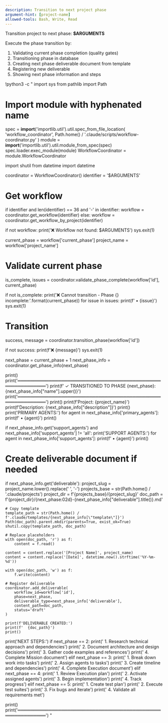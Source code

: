 ```yaml
---
description: Transition to next project phase
argument-hint: [project-name]
allowed-tools: Bash, Write, Read
---
```


Transition project to next phase: **$ARGUMENTS**

Execute the phase transition by:
1. Validating current phase completion (quality gates)
2. Transitioning phase in database
3. Creating next phase deliverable document from template
4. Registering new deliverable
5. Showing next phase information and steps

!python3 -c "
import sys
from pathlib import Path

# Import module with hyphenated name
spec = __import__('importlib.util').util.spec_from_file_location(
    'workflow_coordinator',
    Path.home() / '.claude/scripts/workflow-coordinator.py'
)
module = __import__('importlib.util').util.module_from_spec(spec)
spec.loader.exec_module(module)
WorkflowCoordinator = module.WorkflowCoordinator

import shutil
from datetime import datetime

coordinator = WorkflowCoordinator()
identifier = '$ARGUMENTS'

# Get workflow
if identifier and len(identifier) == 36 and '-' in identifier:
    workflow = coordinator.get_workflow(identifier)
else:
    workflow = coordinator.get_workflow_by_project(identifier)

if not workflow:
    print('❌ Workflow not found: $ARGUMENTS')
    sys.exit(1)

current_phase = workflow['current_phase']
project_name = workflow['project_name']

# Validate current phase
is_complete, issues = coordinator.validate_phase_complete(workflow['id'], current_phase)

if not is_complete:
    print('❌ Cannot transition - Phase {} incomplete:'.format(current_phase))
    for issue in issues:
        print(f'   • {issue}')
    sys.exit(1)

# Transition
success, message = coordinator.transition_phase(workflow['id'])

if not success:
    print(f'❌ {message}')
    sys.exit(1)

next_phase = current_phase + 1
next_phase_info = coordinator.get_phase_info(next_phase)

print()
print('═══════════════════════════════════════════════════════════')
print(f'  ✓ TRANSITIONED TO PHASE {next_phase}: {next_phase_info[\"name\"].upper()}')
print('═══════════════════════════════════════════════════════════')
print()
print(f'Project: {project_name}')
print(f'Description: {next_phase_info[\"description\"]}')
print()
print('PRIMARY AGENTS:')
for agent in next_phase_info['primary_agents']:
    print(f'  • {agent}')
print()

if next_phase_info.get('support_agents') and next_phase_info['support_agents'] != 'all':
    print('SUPPORT AGENTS:')
    for agent in next_phase_info['support_agents']:
        print(f'  • {agent}')
    print()

# Create deliverable document if needed
if next_phase_info.get('deliverable'):
    project_slug = project_name.lower().replace(' ', '-')
    projects_base = str(Path.home() / '.claude/projects')
    project_dir = f'{projects_base}/{project_slug}'
    doc_path = f'{project_dir}/{next_phase:02d}-{next_phase_info[\"deliverable\"].title()}.md'

    # Copy template
    template_path = str(Path.home() / f'.claude/templates/{next_phase_info[\"template\"]}')
    Path(doc_path).parent.mkdir(parents=True, exist_ok=True)
    shutil.copy(template_path, doc_path)

    # Replace placeholders
    with open(doc_path, 'r') as f:
        content = f.read()

    content = content.replace('[Project Name]', project_name)
    content = content.replace('[Date]', datetime.now().strftime('%Y-%m-%d'))

    with open(doc_path, 'w') as f:
        f.write(content)

    # Register deliverable
    coordinator.add_deliverable(
        workflow_id=workflow['id'],
        phase=next_phase,
        deliverable_type=next_phase_info['deliverable'],
        content_path=doc_path,
        status='draft'
    )

    print(f'DELIVERABLE CREATED:')
    print(f'  {doc_path}')
    print()

print('NEXT STEPS:')
if next_phase == 2:
    print('  1. Research technical approach and dependencies')
    print('  2. Document architecture and design decisions')
    print('  3. Gather code examples and references')
    print('  4. Complete Mission document')
elif next_phase == 3:
    print('  1. Break down work into tasks')
    print('  2. Assign agents to tasks')
    print('  3. Create timeline and dependencies')
    print('  4. Complete Execution document')
elif next_phase == 4:
    print('  1. Review Execution plan')
    print('  2. Activate assigned agents')
    print('  3. Begin implementation')
    print('  4. Track progress')
elif next_phase == 5:
    print('  1. Create test plan')
    print('  2. Execute test suites')
    print('  3. Fix bugs and iterate')
    print('  4. Validate all requirements met')

print()
print('═══════════════════════════════════════════════════════════')
"